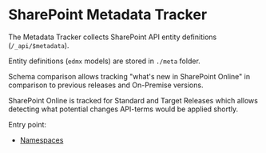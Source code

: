 # SharePoint Metadata Tracker

The Metadata Tracker collects SharePoint API entity definitions (`/_api/$metadata`).

Entity definitions (`edmx` models) are stored in `./meta` folder.

Schema comparison allows tracking "what's new in SharePoint Online" in comparison to previous releases and On-Premise versions.

SharePoint Online is tracked for Standard and Target Releases which allows detecting what potential changes API-terms would be applied shortly.

Entry point:
- [Namespaces](./docs/namespaces.md)

